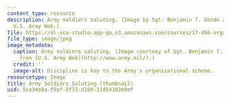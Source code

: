 ```yaml
---
content_type: resource
description: Army soldiers saluting. (Image by Sgt. Benjamin T. Donde and taken from;
  U.S. Army Web.)
file: https://ol-ocw-studio-app-qa.s3.amazonaws.com/courses/17-466-organization-theory-and-the-military-spring-2003/5ce34e8af8af5f72d16911454102e9ef_17-466s03-th.jpg
file_type: image/jpeg
image_metadata:
  caption: Army soldiers saluting. (Image courtesy of Sgt. Benjamin T. Donde and taken
    from [U.S. Army Web](http://www.army.mil/).)
  credit: ''
  image-alt: Discipline is key to the Army's organizational scheme.
resourcetype: Image
title: Army Soldiers Saluting (thumbnail)
uid: 5ce34e8a-f8af-5f72-d169-11454102e9ef
---
```


